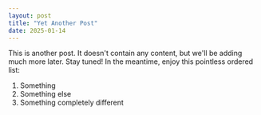 ```yaml
---
layout: post
title: "Yet Another Post"
date: 2025-01-14
---
```


This is another post. It doesn't contain any content, but we'll be adding much more later. Stay tuned! In the meantime, enjoy this pointless ordered list:

1. Something
2. Something else
3. Something completely different
